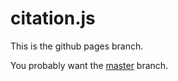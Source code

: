 citation.js
===========

This is the github pages branch.

You probably want the [master](https://github.com/user24/citation.js) branch.